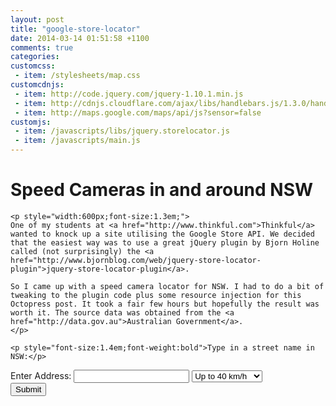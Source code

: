 ```yaml
---
layout: post
title: "google-store-locator"
date: 2014-03-14 01:51:58 +1100
comments: true
categories:
customcss:
 - item: /stylesheets/map.css
customcdnjs:
 - item: http://code.jquery.com/jquery-1.10.1.min.js
 - item: http://cdnjs.cloudflare.com/ajax/libs/handlebars.js/1.3.0/handlebars.min.js
 - item: http://maps.google.com/maps/api/js?sensor=false
customjs:
 - item: /javascripts/libs/jquery.storelocator.js
 - item: /javascripts/main.js
---
```


<div id="store-locator-container">
  <div id="page-header">
    <h1>Speed Cameras in and around NSW</h1>

    <p style="width:600px;font-size:1.3em;">
    One of my students at <a href="http://www.thinkful.com">Thinkful</a> wanted to knock up a site utilising the Google Store API. We decided that the easiest way was to use a great jQuery plugin by Bjorn Holine called (not surprisingly) the <a href="http://www.bjornblog.com/web/jquery-store-locator-plugin">jquery-store-locator-plugin</a>.

    So I came up with a speed camera locator for NSW. I had to do a bit of tweaking to the plugin code plus some resource injection for this Octopress post. It took a fair few hours but hopefully the result was worth it. The source data was obtained from the <a href="http://data.gov.au">Australian Government</a>.
    </p>

    <p style="font-size:1.4em;font-weight:bold">Type in a street name in NSW:</p>
  </div>

  <div id="form-container">
    <form id="user-location" method="post" action="#">
        <div id="form-input">
          <label for="address">Enter Address:</label>
          <input type="text" id="address" name="address" />
          <select id="category">
            <option val="40">Up to 40 km/h</option>
            <option val="50">Up to 50 km/h</option>
            <option val="60">Up to 60 km/h</option>
            <option val="70">Up to 70 km/h</option>
            <option val="80">Up to 80 km/h</option>
            <option val="90">Up to 90 km/h</option>
            <option val="100">Up to 100 km/h</option>
            <option val="110">Up to 110 km/h</option>
          </select>
         </div>
        <button id="submit" type="submit">Submit</button>
    </form>
  </div>

  <div id="map-container">
    <div id="loc-list">
        <ul id="list"></ul>
    </div>
    <div id="map"></div>
  </div>
</div>
